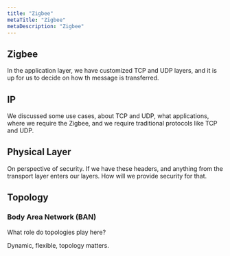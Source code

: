 ```yaml
---
title: "Zigbee"
metaTitle: "Zigbee"
metaDescription: "Zigbee"
---
```


## Zigbee

In the application layer, we have customized TCP and UDP layers, and it is up for us to decide on how th message is transferred.

## IP

We discussed some use cases, about TCP and UDP, what applications, where we require the Zigbee, and we require traditional protocols like TCP and UDP.

## Physical Layer

On perspective of security. If we have these headers, and anything from the transport layer enters our layers. How will we provide security for that.

## Topology

### Body Area Network (BAN)

What role do topologies play here?

Dynamic, flexible, topology matters.
